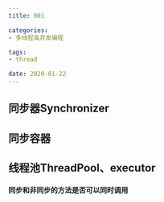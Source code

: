 ```yaml
---
title: 001

categories:
- 多线程高并发编程

tags:
- thread

date: 2020-01-22
---
```



## 同步器Synchronizer

## 同步容器

## 线程池ThreadPool、executor

#### 同步和非同步的方法是否可以同时调用